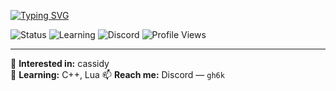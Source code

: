 <!-- Animated Typing Effect -->
[![Typing SVG](https://readme-typing-svg.demolab.com?font=Fira+Code&pause=800&color=00FFD2&center=true&vCenter=true&width=500&lines=💻+H4ck+Th3+W0rld;🚀+Keep+Coding%2C+Keep+Grinding;👋+Hi%2C+I'm+gh6k)](https://git.io/typing-svg)

<!-- Badges -->
![Status](https://img.shields.io/badge/status-ONLINE-brightgreen?style=for-the-badge&logo=wifi)
![Learning](https://img.shields.io/badge/learning-C++-ff00ff?style=for-the-badge)
![Discord](https://img.shields.io/badge/discord-gh6k-5865F2?style=for-the-badge&logo=discord&logoColor=white)
![Profile Views](https://komarev.com/ghpvc/?username=gh6k&color=ff00ff&style=for-the-badge)

---

👀 **Interested in:** cassidy  
🌱 **Learning:** C++, Lua 
📫 **Reach me:** Discord — `gh6k`  
